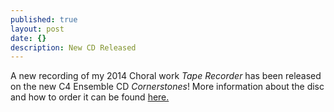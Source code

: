 ```yaml
---
published: true
layout: post
date: {}
description: New CD Released
---
```


A new recording of my 2014 Choral work _Tape Recorder_ has been released on the new C4 Ensemble CD _Cornerstones_!  More information about the disc and how to order it can be found [here.](http://www.c4ensemble.org/cornerstones.html)

